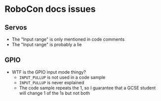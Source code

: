 <!-- spell-checker:words RoboCon -->

# RoboCon docs issues

## Servos

- The "Input range" is only mentioned in code comments
- The "Input range" is probably a lie

## GPIO

- WTF is the GPIO input mode thingy?
  - `INPUT_PULLUP` is not used in a code sample
  - `INPUT_PULLUP` is never explained
  - The code sample repeats the 1, so I guarantee that a GCSE student will
    change 1 of the 1s but not both
